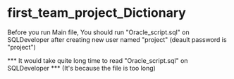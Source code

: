 # first_team_project_Dictionary

Before you run Main file,
You should run "Oracle_script.sql" on SQLDeveloper after creating new user named "project" (deault password is "project")

*** It would take quite long time to read "Oracle_script.sql" on SQLDeveloper ***   (It's because the file is too long)

